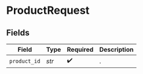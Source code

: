 # ProductRequest


## Fields

| Field              | Type               | Required           | Description        |
| ------------------ | ------------------ | ------------------ | ------------------ |
| `product_id`       | *str*              | :heavy_check_mark: | .                  |